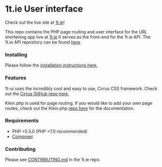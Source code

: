 # 1t.ie User interface

Check out the live site at [1t.ie](https://1t.ie)!

This repo contains the PHP page routing and user interface for the URL shortening
app live at [1t.ie](https://1t.ie)
It serves as the front-end for the 1t.ie API. The 1t.ie API repository can be found [here](https://github.com/xy3/1t.ie).

### Installing

Please follow the [installation instructions here.](https://github.com/xy3/1t.ie#installing-on-your-server)

### Features

1t-ui uses the incredibly cool and easy to use, Cirrus CSS framework.
Check out the [Cirrus GitHub repo here.](https://github.com/Spiderpig86/Cirrus)

Klein.php is used for page routing.
If you would like to add your own page routes, check out the Klein.php [repo here](https://github.com/klein/klein.php)
for the documentation.

### Requirements

- PHP >5.3.0 (PHP >7.0 recommended)
- [Composer](https://getcomposer.org/)

### Contributing

Please see [CONTRIBUTING.md](https://github.com/xy3/1t.ie/blob/master/CONTRIBUTING.md) in the 1t.ie repo.

